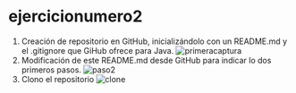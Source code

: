 # ejercicionumero2
1. Creación de repositorio en GitHub, inicializándolo con un README.md y el .gitignore que GiHub ofrece para Java.
![primeracaptura](https://user-images.githubusercontent.com/114091307/202221574-dec2b95f-f2ea-4cb0-9e03-4f6c15a76465.png)
2. Modificación de este README.md desde GitHub para indicar lo dos primeros pasos.
![paso2](https://user-images.githubusercontent.com/114091307/202225306-2280cf08-681c-4f67-a00f-a95e7ceb26cd.png)
3. Clono el repositorio
![clone](https://user-images.githubusercontent.com/114091307/202233073-355da142-e6ee-4c11-b2fc-db0bea998b44.png)
